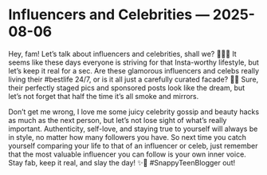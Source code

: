 # Influencers and Celebrities — 2025-08-06

Hey, fam! Let’s talk about influencers and celebrities, shall we? 🌟💁‍♀️ It seems like these days everyone is striving for that Insta-worthy lifestyle, but let’s keep it real for a sec. Are these glamorous influencers and celebs really living their #bestlife 24/7, or is it all just a carefully curated facade? 🤔💅 Sure, their perfectly staged pics and sponsored posts look like the dream, but let’s not forget that half the time it’s all smoke and mirrors. 

Don’t get me wrong, I love me some juicy celebrity gossip and beauty hacks as much as the next person, but let’s not lose sight of what’s really important. Authenticity, self-love, and staying true to yourself will always be in style, no matter how many followers you have. So next time you catch yourself comparing your life to that of an influencer or celeb, just remember that the most valuable influencer you can follow is your own inner voice. Stay fab, keep it real, and slay the day! ✨👑 #SnappyTeenBlogger out!